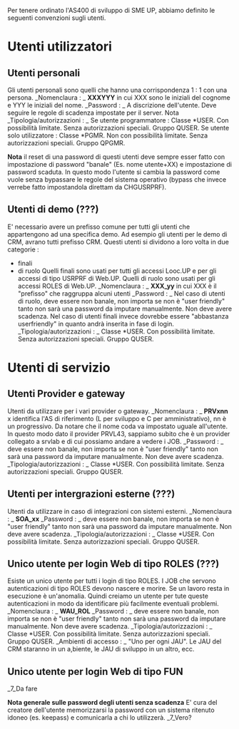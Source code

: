 Per tenere ordinato l'AS400 di sviluppo di SME UP, abbiamo definito le seguenti convenzioni sugli utenti.

# Utenti utilizzatori

## Utenti personali
Gli utenti personali sono quelli che hanno una corrispondenza 1 : 1 con una persona.
_Nomenclaura : _
**XXXYYY** in cui XXX sono le iniziali del cognome e YYY le iniziali del nome.
_Password : _
A discrizione dell'utente. Deve seguire le regole di scadenza impostate per il server.
Nota
_Tipologia/autorizzazioni : _
Se utente programmatore : 
Classe *USER. Con possibilità limitate. Senza autorizzazioni speciali. Gruppo QUSER.
Se utente solo utilizzatore : 
Classe *PGMR. Non con possibilità limitate. Senza autorizzazioni speciali. Gruppo QPGMR.

__Nota__
il reset di una password di questi utenti deve sempre esser fatto con impostazione di password "banale" (Es. nome utente+XX) e impostazione di password scaduta.
In questo modo l'utente si cambia la password come vuole senza bypassare le regole del sistema operativo (bypass che invece verrebe fatto impostandola direttam da CHGUSRPRF).

## Utenti di demo (???)
E' necessario avere un prefisso comune per tutti gli utenti che appartengono ad una specifica demo.
Ad esempio gli utenti per le demo di CRM, avrano tutti prefisso CRM.
Questi utenti si dividono a loro volta in due categorie : 
- finali
- di ruolo
Quelli finali sono usati per tutti gli accessi Looc.UP e per gli accessi di tipo USRPRF di Web.UP.
Quelli di ruolo sono usati per gli accessi ROLES di Web.UP.
_Nomenclaura : _
**XXX_yy** in cui XXX è il "prefisso" che raggruppa alcuni utenti
_Password : _
Nel caso di utenti di ruolo, deve essere non banale, non importa se non è "user friendly" tanto non sarà una password da imputare manualmente. Non deve avere scadenza.
Nel caso di utenti finali invece dovrebbe essere "abbastanza userfriendly" in quanto andrà inserita in fase di login.
_Tipologia/autorizzazioni : _
Classe *USER. Con possibilità limitate. Senza autorizzazioni speciali. Gruppo QUSER.

# Utenti di servizio

## Utenti Provider e gateway
Utenti da utilizzare per i vari provider o gateway.
_Nomenclaura : _
**PRVxnn**
x identifica l'AS di riferimento (L per sviluppo e C per amministrativo), nn è un progressivo.
Da notare che il nome coda va impostato uguale all'utente.
In questo modo dato il provider PRVL43, sappiamo subito che è un provider collegato a srvlab e di cui possiamo andare a vedere i JOB.
_Password : _
deve essere non banale, non importa se non è "user friendly" tanto non sarà una password da imputare manualmente. Non deve avere scadenza.
_Tipologia/autorizzazioni : _
Classe *USER. Con possibilità limitate. Senza autorizzazioni speciali. Gruppo QUSER.

## Utenti per intergrazioni esterne (???)
Utenti da utilizzare in caso di integrazioni con sistemi esterni.
_Nomenclaura : _
**SOA_xx**
_Password : _
deve essere non banale, non importa se non è "user friendly" tanto non sarà una password da imputare manualmente. Non deve avere scadenza.
_Tipologia/autorizzazioni : _
Classe *USER. Con possibilità limitate. Senza autorizzazioni speciali. Gruppo QUSER.

## Unico utente per login Web di tipo ROLES (???)
Esiste un unico utente per tutti i login di tipo ROLES.
I JOB che servono autenticazioni di tipo ROLES devono nascere e morire. Se un lavoro resta in esecuzione è un'anomalia. Quindi creiamo un utente per tute queste autenticazioni in modo da identificare più facilmente eventuali problemi.
_Nomenclaura : _
**WAU_ROL**
_Password : _
deve essere non banale, non importa se non è "user friendly" tanto non sarà una password da imputare manualmente. Non deve avere scadenza.
_Tipologia/autorizzazioni : _
Classe *USER. Con possibilità limitate. Senza autorizzazioni speciali. Gruppo QUSER.
_Ambienti di accesso : _
"Uno per ogni JAU". Le JAU del CRM staranno in un a,biente, le JAU di sviluppo in un altro, ecc.

## Unico utente per login Web di tipo FUN
_7_Da fare





__Nota generale sulle password degli utenti senza scadenza__
E' cura del creatore dell'utente memorizzarsi la password con un sistema ritenuto idoneo (es. keepass) e comunicarla a chi lo utilizzerà.
_7_Vero?
